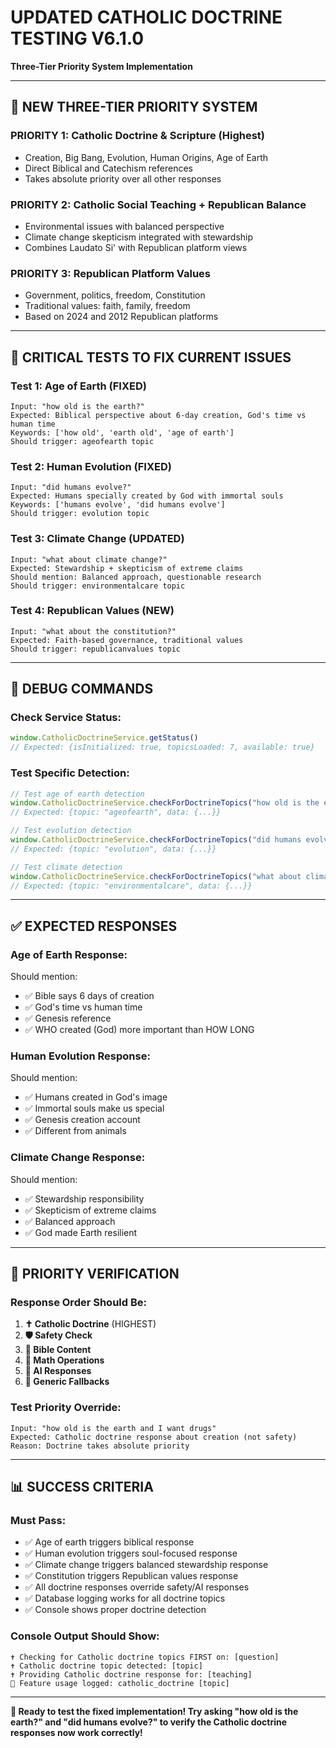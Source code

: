 # UPDATED CATHOLIC DOCTRINE TESTING V6.1.0
**Three-Tier Priority System Implementation**

---

## 🎯 **NEW THREE-TIER PRIORITY SYSTEM**

### **PRIORITY 1: Catholic Doctrine & Scripture (Highest)**
- Creation, Big Bang, Evolution, Human Origins, Age of Earth
- Direct Biblical and Catechism references
- Takes absolute priority over all other responses

### **PRIORITY 2: Catholic Social Teaching + Republican Balance**
- Environmental issues with balanced perspective
- Climate change skepticism integrated with stewardship
- Combines Laudato Si' with Republican platform views

### **PRIORITY 3: Republican Platform Values**
- Government, politics, freedom, Constitution
- Traditional values: faith, family, freedom
- Based on 2024 and 2012 Republican platforms

---

## 🧪 **CRITICAL TESTS TO FIX CURRENT ISSUES**

### **Test 1: Age of Earth (FIXED)**
```
Input: "how old is the earth?"
Expected: Biblical perspective about 6-day creation, God's time vs human time
Keywords: ['how old', 'earth old', 'age of earth']
Should trigger: ageofearth topic
```

### **Test 2: Human Evolution (FIXED)**
```
Input: "did humans evolve?"
Expected: Humans specially created by God with immortal souls
Keywords: ['humans evolve', 'did humans evolve']
Should trigger: evolution topic
```

### **Test 3: Climate Change (UPDATED)**
```
Input: "what about climate change?"
Expected: Stewardship + skepticism of extreme claims
Should mention: Balanced approach, questionable research
Should trigger: environmentalcare topic
```

### **Test 4: Republican Values (NEW)**
```
Input: "what about the constitution?"
Expected: Faith-based governance, traditional values
Should trigger: republicanvalues topic
```

---

## 🔧 **DEBUG COMMANDS**

### **Check Service Status:**
```javascript
window.CatholicDoctrineService.getStatus()
// Expected: {isInitialized: true, topicsLoaded: 7, available: true}
```

### **Test Specific Detection:**
```javascript
// Test age of earth detection
window.CatholicDoctrineService.checkForDoctrineTopics("how old is the earth")
// Expected: {topic: "ageofearth", data: {...}}

// Test evolution detection
window.CatholicDoctrineService.checkForDoctrineTopics("did humans evolve")
// Expected: {topic: "evolution", data: {...}}

// Test climate detection
window.CatholicDoctrineService.checkForDoctrineTopics("what about climate change")
// Expected: {topic: "environmentalcare", data: {...}}
```

---

## ✅ **EXPECTED RESPONSES**

### **Age of Earth Response:**
Should mention:
- ✅ Bible says 6 days of creation
- ✅ God's time vs human time
- ✅ Genesis reference
- ✅ WHO created (God) more important than HOW LONG

### **Human Evolution Response:**
Should mention:
- ✅ Humans created in God's image
- ✅ Immortal souls make us special
- ✅ Genesis creation account
- ✅ Different from animals

### **Climate Change Response:**
Should mention:
- ✅ Stewardship responsibility
- ✅ Skepticism of extreme claims
- ✅ Balanced approach
- ✅ God made Earth resilient

---

## 🚨 **PRIORITY VERIFICATION**

### **Response Order Should Be:**
1. **✝️ Catholic Doctrine** (HIGHEST)
2. **🛡️ Safety Check**
3. **📖 Bible Content**
4. **🔢 Math Operations**
5. **🧠 AI Responses**
6. **📝 Generic Fallbacks**

### **Test Priority Override:**
```
Input: "how old is the earth and I want drugs"
Expected: Catholic doctrine response about creation (not safety)
Reason: Doctrine takes absolute priority
```

---

## 📊 **SUCCESS CRITERIA**

### **Must Pass:**
- ✅ Age of earth triggers biblical response
- ✅ Human evolution triggers soul-focused response
- ✅ Climate change triggers balanced stewardship response
- ✅ Constitution triggers Republican values response
- ✅ All doctrine responses override safety/AI responses
- ✅ Database logging works for all doctrine topics
- ✅ Console shows proper doctrine detection

### **Console Output Should Show:**
```
✝️ Checking for Catholic doctrine topics FIRST on: [question]
✝️ Catholic doctrine topic detected: [topic]
✝️ Providing Catholic doctrine response for: [teaching]
🎯 Feature usage logged: catholic_doctrine [topic]
```

---

**🎯 Ready to test the fixed implementation! Try asking "how old is the earth?" and "did humans evolve?" to verify the Catholic doctrine responses now work correctly!**

